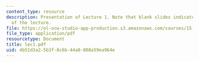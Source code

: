 ```yaml
---
content_type: resource
description: Presentation of Lecture 1. Note that blank slides indicate separate sections
  of the lecture.
file: https://ol-ocw-studio-app-production.s3.amazonaws.com/courses/15-040-game-theory-for-managers-spring-2004/4b51d3a25b3f8c6b44a0808a59ea964e_lec1.pdf
file_type: application/pdf
resourcetype: Document
title: lec1.pdf
uid: 4b51d3a2-5b3f-8c6b-44a0-808a59ea964e
---
```

